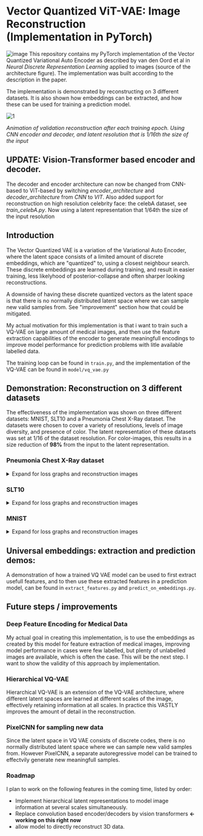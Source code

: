 # Vector Quantized ViT-VAE: Image Reconstruction <br>(Implementation in PyTorch)
![image](https://github.com/user-attachments/assets/c1edc415-37a4-4754-8d35-b621ed789870)
This repository contains my PyTorch implementation of the Vector Quantized Variational Auto Encoder as described by van den Oord et al in *Neural Discrete Representation Learning* applied to images (source of the architecture figure). The implementation was built according to the description in the paper. 

The implementation is demonstrated by reconstructing on 3 different datasets. It is also shown how embeddings can be extracted, and how these can be used for training a prediction model.

![1](https://github.com/user-attachments/assets/17848f6f-7924-42a2-926e-cc9e13c6a03e)

*Animation of validation reconstruction after each training epoch. Using CNN encoder and decoder, and latent resolution that is 1/16th the size of the input*

## UPDATE: Vision-Transformer based encoder and decoder.
The decoder and encoder architecture can now be changed from CNN-based to ViT-based by switching *encoder_architecture* and *decoder_architecture* from *CNN* to *VIT*. Also added support for reconstruction on high resolution celebrity face: the celebA dataset, see *train_celebA.py*. Now using a latent representation that 1/64th the size of the input resolution
  
## Introduction
The Vector Quantized VAE is a variation of the Variational Auto Encoder, where the latent space consists of a limited amount of discrete embeddings, which are "quantized" to, using a closest neighbour search. These discrete embeddings are learned during training, and result in easier training, less likelyhood of posterior-collapse and often sharper looking reconstructions.


A downside of having these discrete quantized vectors as the latent space is that there is no normally distributed latent space where we can sample new valid samples from. See "improvement" section how that could be mitigated.

My actual motivation for this implementation is that i want to train such a VQ-VAE on large amount of medical images, and then use the feature extraction capabilities of the encoder to generate meaningfull encodings to improve model performance for prediction problems with litle available labelled data.

The training loop can be found in `train.py`, and the implementation of the VQ-VAE can be found in `model/vq_vae.py`


## Demonstration: Reconstruction on 3 different datasets
The effectiveness of the implementation was shown on three different datasets: MNIST, SLT10 and a Pneumonia Chest X-Ray dataset. The datasets were chosen to cover a variety of resolutions, levels of image diversity, and presence of color. The latent representation of these datasets was set at 1/16 of the dataset resolution. For color-images, this results in a size reduction of **98%** from the input to the latent representation.

### Pneumonia Chest X-Ray dataset
<details>
<summary> Expand for loss graphs and reconstruction images</summary>

The following results were obtained on the dataset as publised in (*Identifying Medical Diagnoses and Treatable Diseases by Image-Based Deep Learning*
Kermany, Daniel S. et al.) The dataset contains a total of 5,863 images, with a resolution of 256x256, where each image is labelled with the presence or abscence of Pneumonia. see `train_x_ray.py` for the used script and hyperparameters.

#### X-Ray: Validation Reconstruction

<img src="figures/xray.png" width="700">

![alt text](figures/xray_loss.png)
</details>


### SLT10

<details>
<summary> Expand for loss graphs and reconstruction images</summary>

The STL-10 dataset is an image recognition dataset for developing unsupervised feature learning, were a very large set of unlabeled examples is provided with a resolution of 96x96. see `train_SLT10.py` for the used script and hyperparameters.

#### SLT10: Validation Reconstruction
<img src="figures/slt10.png" width="700">

![alt text](figures/slt10_loss.png)

</details>

### MNIST

<details>
<summary> Expand for loss graphs and reconstruction images</summary>

MNIST is handwritten digit recognition dataset containing 70,000 grayscale images of handwritten digits, sized 28x28 pixels. see `train_MNIST.py` for the used script and hyperparameters.

<img src="figures/mnist.png" width="700">

![alt text](figures/mnist_loss.png)

</details>

## Universal embeddings: extraction and prediction demos:
A demonstration of how a trained VQ VAE model can be used to first extract usefull features, and to then use these extracted features in a prediction model, can be found in `extract_features.py` and `predict_on_embeddings.py`.

## Future steps / improvements

### Deep Feature Encoding for Medical Data
  My actual goal in creating this implementation, is to use the embeddings as created by this model for feature extraction of medical images, improving model performance in cases were few labelled, but plenty of unlabelled images are available, which is often the case. This will be the next step. I want to show the validity of this approach by implementation.

### Hierarchical VQ-VAE
Hierarchical VQ-VAE is an extension of the VQ-VAE architecture, where different latent spaces are learned at different scales of the image, effectively retaining information at all scales. In practice this VASTLY improves the amount of detail in the reconstruction.

### PixelCNN for sampling new data
Since the latent space in VQ VAE consists of discrete codes, there is no normally distributed latent space where we can sample new valid samples from. However PixelCNN, a separate autoregressive model can be trained to effectvily generate new meaningfull samples.

### Roadmap
I plan to work on the following features in the coming time, listed by order:
- Implement hierarchical latent representations to model image information at several scales simultaneously.
- Replace convolution based encoder/decoders by vision transformers **<- working on this right now**
- allow model to directly reconstruct 3D data.


